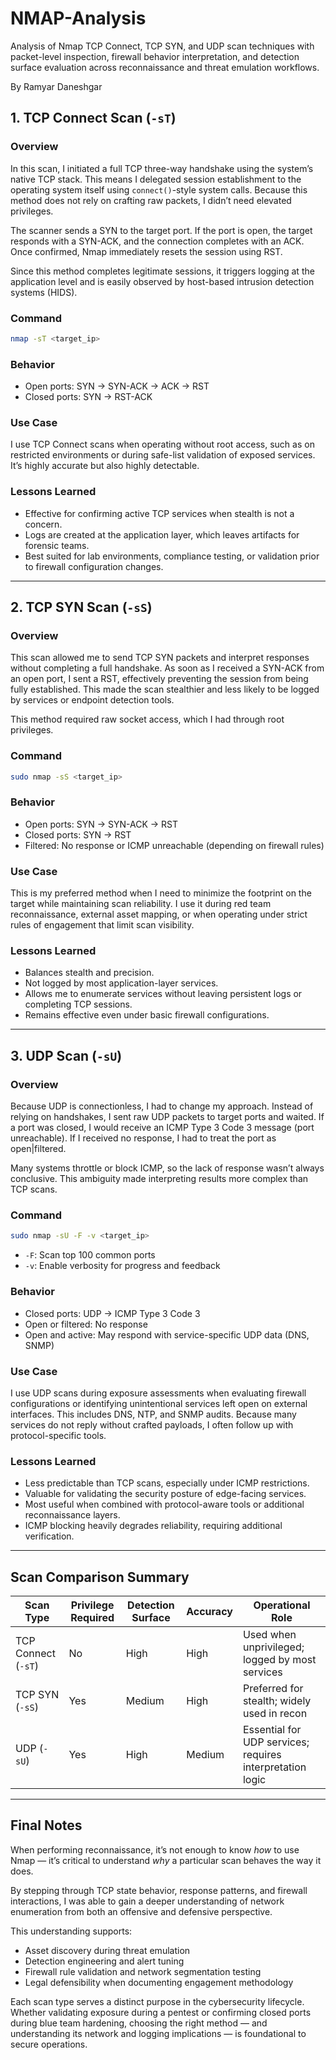 # NMAP-Analysis
Analysis of Nmap TCP Connect, TCP SYN, and UDP scan techniques with packet-level inspection, firewall behavior interpretation, and detection surface evaluation across reconnaissance and threat emulation workflows.

By Ramyar Daneshgar 


## 1. TCP Connect Scan (`-sT`)

### Overview

In this scan, I initiated a full TCP three-way handshake using the system’s native TCP stack. This means I delegated session establishment to the operating system itself using `connect()`-style system calls. Because this method does not rely on crafting raw packets, I didn’t need elevated privileges.

The scanner sends a SYN to the target port. If the port is open, the target responds with a SYN-ACK, and the connection completes with an ACK. Once confirmed, Nmap immediately resets the session using RST.

Since this method completes legitimate sessions, it triggers logging at the application level and is easily observed by host-based intrusion detection systems (HIDS).

### Command

```bash
nmap -sT <target_ip>
```

### Behavior

* Open ports: SYN → SYN-ACK → ACK → RST
* Closed ports: SYN → RST-ACK

### Use Case

I use TCP Connect scans when operating without root access, such as on restricted environments or during safe-list validation of exposed services. It’s highly accurate but also highly detectable.

### Lessons Learned

* Effective for confirming active TCP services when stealth is not a concern.
* Logs are created at the application layer, which leaves artifacts for forensic teams.
* Best suited for lab environments, compliance testing, or validation prior to firewall configuration changes.

---

## 2. TCP SYN Scan (`-sS`)

### Overview

This scan allowed me to send TCP SYN packets and interpret responses without completing a full handshake. As soon as I received a SYN-ACK from an open port, I sent a RST, effectively preventing the session from being fully established. This made the scan stealthier and less likely to be logged by services or endpoint detection tools.

This method required raw socket access, which I had through root privileges.

### Command

```bash
sudo nmap -sS <target_ip>
```

### Behavior

* Open ports: SYN → SYN-ACK → RST
* Closed ports: SYN → RST
* Filtered: No response or ICMP unreachable (depending on firewall rules)

### Use Case

This is my preferred method when I need to minimize the footprint on the target while maintaining scan reliability. I use it during red team reconnaissance, external asset mapping, or when operating under strict rules of engagement that limit scan visibility.

### Lessons Learned

* Balances stealth and precision.
* Not logged by most application-layer services.
* Allows me to enumerate services without leaving persistent logs or completing TCP sessions.
* Remains effective even under basic firewall configurations.

---

## 3. UDP Scan (`-sU`)

### Overview

Because UDP is connectionless, I had to change my approach. Instead of relying on handshakes, I sent raw UDP packets to target ports and waited. If a port was closed, I would receive an ICMP Type 3 Code 3 message (port unreachable). If I received no response, I had to treat the port as open|filtered.

Many systems throttle or block ICMP, so the lack of response wasn’t always conclusive. This ambiguity made interpreting results more complex than TCP scans.

### Command

```bash
sudo nmap -sU -F -v <target_ip>
```

* `-F`: Scan top 100 common ports
* `-v`: Enable verbosity for progress and feedback

### Behavior

* Closed ports: UDP → ICMP Type 3 Code 3
* Open or filtered: No response
* Open and active: May respond with service-specific UDP data (DNS, SNMP)

### Use Case

I use UDP scans during exposure assessments when evaluating firewall configurations or identifying unintentional services left open on external interfaces. This includes DNS, NTP, and SNMP audits. Because many services do not reply without crafted payloads, I often follow up with protocol-specific tools.

### Lessons Learned

* Less predictable than TCP scans, especially under ICMP restrictions.
* Valuable for validating the security posture of edge-facing services.
* Most useful when combined with protocol-aware tools or additional reconnaissance layers.
* ICMP blocking heavily degrades reliability, requiring additional verification.

---

## Scan Comparison Summary

| Scan Type           | Privilege Required | Detection Surface | Accuracy | Operational Role                                          |
| ------------------- | ------------------ | ----------------- | -------- | --------------------------------------------------------- |
| TCP Connect (`-sT`) | No                 | High              | High     | Used when unprivileged; logged by most services           |
| TCP SYN (`-sS`)     | Yes                | Medium            | High     | Preferred for stealth; widely used in recon               |
| UDP (`-sU`)         | Yes                | High              | Medium   | Essential for UDP services; requires interpretation logic |

---

## Final Notes

When performing reconnaissance, it’s not enough to know *how* to use Nmap — it’s critical to understand *why* a particular scan behaves the way it does.

By stepping through TCP state behavior, response patterns, and firewall interactions, I was able to gain a deeper understanding of network enumeration from both an offensive and defensive perspective.

This understanding supports:

* Asset discovery during threat emulation
* Detection engineering and alert tuning
* Firewall rule validation and network segmentation testing
* Legal defensibility when documenting engagement methodology

Each scan type serves a distinct purpose in the cybersecurity lifecycle. Whether validating exposure during a pentest or confirming closed ports during blue team hardening, choosing the right method — and understanding its network and logging implications — is foundational to secure operations.
